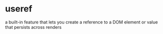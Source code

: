 # useref
a built-in feature that lets you create a reference to a DOM element or value that persists across renders
